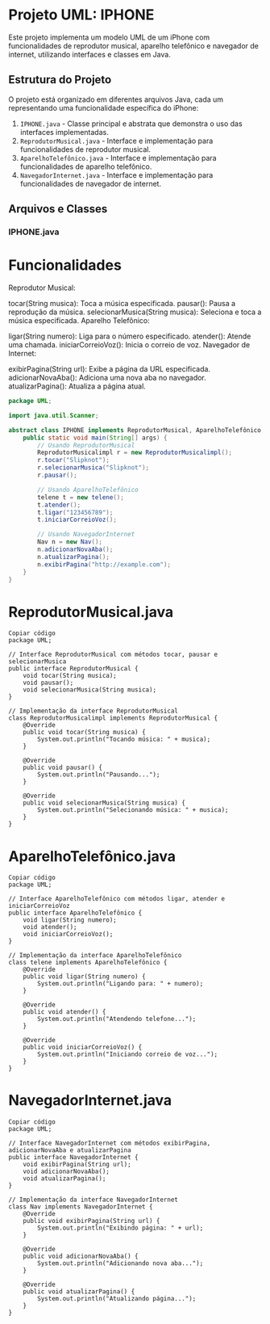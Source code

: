 # Projeto UML: IPHONE

Este projeto implementa um modelo UML de um iPhone com funcionalidades de reprodutor musical, aparelho telefônico e navegador de internet, utilizando interfaces e classes em Java.

## Estrutura do Projeto

O projeto está organizado em diferentes arquivos Java, cada um representando uma funcionalidade específica do iPhone:

1. `IPHONE.java` - Classe principal e abstrata que demonstra o uso das interfaces implementadas.
2. `ReprodutorMusical.java` - Interface e implementação para funcionalidades de reprodutor musical.
3. `AparelhoTelefônico.java` - Interface e implementação para funcionalidades de aparelho telefônico.
4. `NavegadorInternet.java` - Interface e implementação para funcionalidades de navegador de internet.

## Arquivos e Classes

### IPHONE.java

# Funcionalidades

Reprodutor Musical:

tocar(String musica): Toca a música especificada.
pausar(): Pausa a reprodução da música.
selecionarMusica(String musica): Seleciona e toca a música especificada.
Aparelho Telefônico:

ligar(String numero): Liga para o número especificado.
atender(): Atende uma chamada.
iniciarCorreioVoz(): Inicia o correio de voz.
Navegador de Internet:

exibirPagina(String url): Exibe a página da URL especificada.
adicionarNovaAba(): Adiciona uma nova aba no navegador.
atualizarPagina(): Atualiza a página atual.
```java
package UML;

import java.util.Scanner;

abstract class IPHONE implements ReprodutorMusical, AparelhoTelefônico, NavegadorInternet {
    public static void main(String[] args) {
        // Usando ReprodutorMusical
        ReprodutorMusicalimpl r = new ReprodutorMusicalimpl();
        r.tocar("Slipknot");
        r.selecionarMusica("Slipknot");
        r.pausar();

        // Usando AparelhoTelefônico
        telene t = new telene();
        t.atender();
        t.ligar("123456789");
        t.iniciarCorreioVoz();

        // Usando NavegadorInternet
        Nav n = new Nav();
        n.adicionarNovaAba();
        n.atualizarPagina();
        n.exibirPagina("http://example.com");
    }
}
```

# ReprodutorMusical.java
```
Copiar código
package UML;

// Interface ReprodutorMusical com métodos tocar, pausar e selecionarMusica
public interface ReprodutorMusical {
    void tocar(String musica);
    void pausar();
    void selecionarMusica(String musica);
}

// Implementação da interface ReprodutorMusical
class ReprodutorMusicalimpl implements ReprodutorMusical {
    @Override
    public void tocar(String musica) {
        System.out.println("Tocando música: " + musica);
    }

    @Override
    public void pausar() {
        System.out.println("Pausando...");
    }

    @Override
    public void selecionarMusica(String musica) {
        System.out.println("Selecionando música: " + musica);
    }
}
```
  # AparelhoTelefônico.java
```
Copiar código
package UML;

// Interface AparelhoTelefônico com métodos ligar, atender e iniciarCorreioVoz
public interface AparelhoTelefônico {
    void ligar(String numero);
    void atender();
    void iniciarCorreioVoz();
}

// Implementação da interface AparelhoTelefônico
class telene implements AparelhoTelefônico {
    @Override
    public void ligar(String numero) {
        System.out.println("Ligando para: " + numero);
    }

    @Override
    public void atender() {
        System.out.println("Atendendo telefone...");
    }

    @Override
    public void iniciarCorreioVoz() {
        System.out.println("Iniciando correio de voz...");
    }
}
```
# NavegadorInternet.java
```
Copiar código
package UML;

// Interface NavegadorInternet com métodos exibirPagina, adicionarNovaAba e atualizarPagina
public interface NavegadorInternet {
    void exibirPagina(String url);
    void adicionarNovaAba();
    void atualizarPagina();
}

// Implementação da interface NavegadorInternet
class Nav implements NavegadorInternet {
    @Override
    public void exibirPagina(String url) {
        System.out.println("Exibindo página: " + url);
    }

    @Override
    public void adicionarNovaAba() {
        System.out.println("Adicionando nova aba...");
    }

    @Override
    public void atualizarPagina() {
        System.out.println("Atualizando página...");
    }
}
